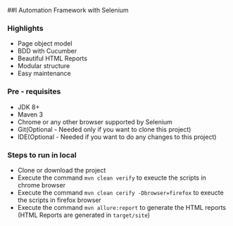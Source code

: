 ##I Automation Framework with Selenium

### Highlights
* Page object model
* BDD with Cucumber
* Beautiful HTML Reports
* Modular structure
* Easy maintenance

### Pre - requisites
* JDK 8+
* Maven 3
* Chrome or any other browser supported by Selenium
* Git(Optional - Needed only if you want to clone this project)
* IDE(Optional - Needed if you want to do any changes to this project)

### Steps to run in local
* Clone or download the project
* Execute the command `mvn clean verify` to exeucte the scripts in chrome browser
* Execute the command `mvn clean cerify -Dbrowser=firefox` to exeucte the scripts in firefox browser
* Execute the command `mvn allure:report` to generate the HTML reports (HTML Reports are generated in `target/site`)



